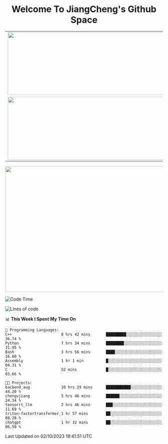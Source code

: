 <h1 align="center">Welcome To JiangCheng's Github Space</h1>

<table align="center" frame="void" rules="none" >
  <tr>
    <td>
      <div align="center"> <img height="200px" width="500px"  src="https://github-readme-stats.vercel.app/api?username=thisjiang&hide_title=true&hide_border=true&layout=compact&show_icons=trueline_height=21&text_color=000&icon_color=000&bg_color=0,ea6161,ffc64d,fffc4d,52fa5a&theme=graywhite" /> </div>
    </td>
    <td>
      <div align="center"> <img height="200px" width="500px" src="https://github-readme-stats.vercel.app/api/top-langs/?username=thisjiang&hide_title=true&hide_border=true&layout=compact&langs_count=6&text_color=000&icon_color=fff&bg_color=0,52fa5a,4dfcff,c64dff&theme=graywhite" /> </div>
    </td>
  </tr>
  <tr>
    <td>
      <div align="center"> <img height="200px" width="500px" src="https://github-readme-streak-stats.herokuapp.com/?user=thisjiang&hide_title=true&hide_border=true&layout=compact&langs_count=6" /> </div>
    </td>
    <td>
      <div align="center"> 
      <a href="https://github.com/" target="_blank"><img style="margin: 10px" src="https://profilinator.rishav.dev/skills-assets/git-scm-icon.svg" alt="Git" height="50" /></a>  
      <a href="https://www.linux.org/" target="_blank"><img style="margin: 10px" src="https://profilinator.rishav.dev/skills-assets/linux-original.svg" alt="Linux" height="50" /></a>  
      <a href="https://www.gnu.org/software/bash/" target="_blank"><img style="margin: 10px" src="https://profilinator.rishav.dev/skills-assets/gnu_bash-icon.svg" alt="Bash" height="50" /></a>  
      </div>
    </td>
  </tr>
</table>

<div align="center"> <img height="400px" width="1000px" src="https://github-readme-activity-graph.cyclic.app/graph?username=thisjiang&theme=react&hide_title=true&hide_border=true&layout=compact&langs_count=6" /> </div></td>

<!--START_SECTION:waka-->
![Code Time](http://img.shields.io/badge/Code%20Time-326%20hrs%2051%20mins-blue)

![Lines of code](https://img.shields.io/badge/From%20Hello%20World%20I%27ve%20Written-602.8%20thousand%20lines%20of%20code-blue)

📊 **This Week I Spent My Time On** 

```text
💬 Programming Languages: 
C++                      8 hrs 42 mins       █████████░░░░░░░░░░░░░░░░   36.74 % 
Python                   7 hrs 34 mins       ████████░░░░░░░░░░░░░░░░░   31.95 % 
Bash                     3 hrs 56 mins       ████░░░░░░░░░░░░░░░░░░░░░   16.60 % 
Assembly                 1 hr 1 min          █░░░░░░░░░░░░░░░░░░░░░░░░   04.31 % 
C                        52 mins             █░░░░░░░░░░░░░░░░░░░░░░░░   03.66 % 

🐱‍💻 Projects: 
backend_aug              10 hrs 29 mins      ███████████░░░░░░░░░░░░░░   44.20 % 
chengvjiang              5 hrs 46 mins       ██████░░░░░░░░░░░░░░░░░░░   24.34 % 
tensorrt_llm             2 hrs 46 mins       ███░░░░░░░░░░░░░░░░░░░░░░   11.69 % 
triton-fastertransformer_1 hr 57 mins        ██░░░░░░░░░░░░░░░░░░░░░░░   08.28 % 
chatgpt                  1 hr 32 mins        ██░░░░░░░░░░░░░░░░░░░░░░░   06.50 % 
```


 Last Updated on 02/10/2023 18:41:51 UTC
<!--END_SECTION:waka-->
